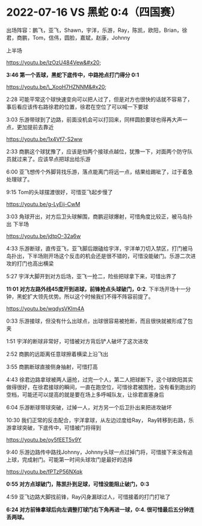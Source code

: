 # 2022-07-16 VS 黑蛇 0:4（四国赛）

出场阵容：鹏飞，亚飞，Shawn，宇洋，乐游，Ray，陈凯，欧阳，Brian，徐君，商鹏，Tom，信伟，圆脸，嘉斌，赵康，Johnny

上半场

https://youtu.be/lzOzU484Vew&#x20;

**3:46 第一个丢球，黑蛇下底传中，中路抢点打门得分 0:1**

https://youtu.be/\_XooH7HZNNM&#x20;

2:28 可能平常这个球快速变向可以把人过了，但是对方也很快的话就不容易了，事后看应该传右路徐君的位置，徐君在空位了可以喊一下要球&#x20;

3:03 乐游带球到了边路，前面没机会可以打回来，同样圆脸要球也得再大声一点，更加提前去靠近

https://youtu.be/1x4Vf7-S2ww

2:33 商鹏这个球犹豫了，应该是怕两个接球点越位，犹豫一下，对面两个防守队员就过来了。应该早点把球出给乐游&#x20;

6:00 亚飞想传个外脚背找乐游，落点能离门将远一点，结果给踢呲了，过于着急处理球了。&#x20;

9:15 Tom的头球摆渡很好，可惜亚飞起步慢了

https://youtu.be/g-LyEij-CwM

3:03 角球开出，对方后卫头球解围，商鹏迎球爆射，可惜角度比较正，被马岛扑出 下半场

https://youtu.be/jdtpO-32a6w

4:33 乐游断球，直传亚飞，亚飞脚后跟磕给宇洋，宇洋单刀切入禁区，打门被马岛扑出，下半场刚开场这个反击的机会还是很不错的，可惜没能破门。乐游二次进攻的打门也高出横梁&#x20;

5:27 宇洋大脚开到对方后场，亚飞一抢二，险些把球拿下来，可惜出界了&#x20;

**11:01 对方左路外线45度开到进球，前锋抢点头球破门，0:2**. 下半场开场十一分钟，黑蛇扩大领先优势。所以这个时候我们不得不阵容前提了。

https://youtu.be/wqdysVKIm4A

0:33 乐游接球，但没有什么出球点，出球很容易被抢断，而且很快就被形成了包夹&#x20;

1:51 宇洋的断球非常好，可惜被对方背后铲人破坏了这次进攻&#x20;

2:52 商鹏的远距离任意球擦着横梁上沿飞出&#x20;

3:55 商鹏断球直接侧身抽射，可惜打高&#x20;

4:43 徐君边路拿球被两人逼抢，过完一个人，第二人把球断下，这个球欧阳其实做得很好，在徐君接球的瞬间，一直在跑空位，可惜徐君被围抢，没有看到跑出的空档，可能还可以提高的就是要在场上多呼喊队友，让徐君直塞身后&#x20;

6:04 乐游断球带球突破，过掉一人，对方另一个后卫扑出来把进攻破坏&#x20;

10:30 我们正常的反击配合，宇洋拿球，从左边过度给Ray， Ray转移到右路，乐游拿球突破，下底传中，可惜被门将得到

https://youtu.be/oy5fEET5v9Y

9:40 乐游边路传中路找Johnny，Johnny头球一点过掉门将，可惜接下来没有追上球，完成射门。可能第一时间头球攻门是最好的选择

https://youtu.be/fPTzP56NXqk

**0:55 对方点球破门，陈凯扑到足球，可惜没能阻止破门，0:3**&#x20;

4:59 亚飞边路大脚找前锋，Ray闪身漏球过人，可惜接着的打门打呲了&#x20;

**6:24 对方前锋拿球后向左调整打球门右下角再进一球，0:4. 很可惜最后五分钟连丢两球。**
